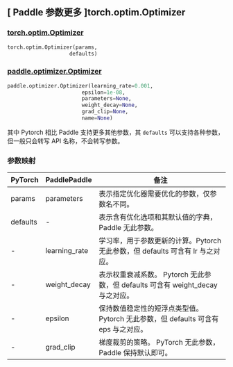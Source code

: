 ## [ Paddle 参数更多 ]torch.optim.Optimizer

### [torch.optim.Optimizer](https://pytorch.org/docs/stable/optim.html#torch.optim.Optimizer)

```python
torch.optim.Optimizer(params,
                    defaults)
```

### [paddle.optimizer.Optimizer](https://www.paddlepaddle.org.cn/documentation/docs/zh/api/paddle/optimizer/Optimizer_cn.html)

```python
paddle.optimizer.Optimizer(learning_rate=0.001,
                        epsilon=1e-08,
                        parameters=None,
                        weight_decay=None,
                        grad_clip=None,
                        name=None)
```

其中 Pytorch 相比 Paddle 支持更多其他参数，其 `defaults` 可以支持各种参数，但一般只会转写 API 名称，不会转写参数。

### 参数映射

| PyTorch                             | PaddlePaddle | 备注                                                                    |
| ----------------------------------- | ------------ | ----------------------------------------------------------------------- |
| params     | parameters           | 表示指定优化器需要优化的参数，仅参数名不同。                      |
| defaults     | -     | 表示含有优化选项和其默认值的字典，Paddle 无此参数。                      |
| -     | learning_rate       | 学习率，用于参数更新的计算。Pytorch 无此参数，但 defaults 可含有 lr 与之对应。                          |
| -     | weight_decay      | 表示权重衰减系数。 Pytorch 无此参数，但 defaults 可含有 weight_decay 与之对应。             |
| -      | epsilon        | 保持数值稳定性的短浮点类型值。Pytorch 无此参数，但 defaults 可含有 eps 与之对应。                           |
| -          | grad_clip            | 梯度裁剪的策略。 PyTorch 无此参数，Paddle 保持默认即可。       |
